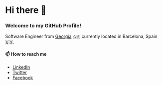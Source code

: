 # Hi there 👋

### Welcome to my GitHub Profile!

Software Engineer from [Georgia](https://en.wikipedia.org/wiki/Georgia_(country)) 🇬🇪 currently located in Barcelona, Spain 🇪🇸.

#### 📫 How to reach me

- [LinkedIn](https://www.linkedin.com/in/giorgi-kakhoshvili/)
- [Twitter](https://twitter.com/giokaxo)
- [Facebook](https://www.facebook.com/giokaxo/)
